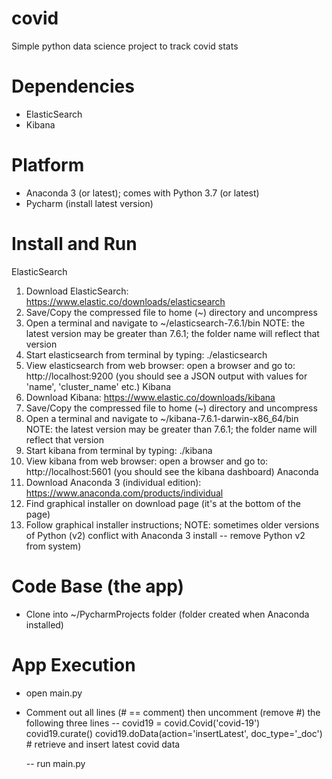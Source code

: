 # covid
Simple python data science project to track covid stats

# Dependencies
  - ElasticSearch
  - Kibana
  
# Platform
  - Anaconda 3 (or latest); comes with Python 3.7 (or latest)
  - Pycharm (install latest version)
  
# Install and Run
ElasticSearch
  1. Download ElasticSearch: https://www.elastic.co/downloads/elasticsearch
  2. Save/Copy the compressed file to home (~) directory and uncompress
  3. Open a terminal and navigate to ~/elasticsearch-7.6.1/bin  NOTE: the latest version may be greater than 7.6.1; the folder name will reflect that version
  4. Start elasticsearch from terminal by typing: ./elasticsearch
  5. View elasticsearch from web browser: open a browser and go to: http://localhost:9200 (you should see a JSON output with values for 'name', 'cluster_name' etc.)
Kibana
  1. Download Kibana: https://www.elastic.co/downloads/kibana
  2. Save/Copy the compressed file to home (~) directory and uncompress
  3. Open a terminal and navigate to ~/kibana-7.6.1-darwin-x86_64/bin  NOTE: the latest version may be greater than 7.6.1; the folder name will reflect that version
  4. Start kibana from terminal by typing: ./kibana
  5. View kibana from web browser: open a browser and go to: http://localhost:5601 (you should see the kibana dashboard)
Anaconda
  1. Download Anaconda 3 (individual edition): https://www.anaconda.com/products/individual
  2. Find graphical installer on download page (it's at the bottom of the page)
  3. Follow graphical installer instructions; NOTE: sometimes older versions of Python (v2) conflict with Anaconda 3 install -- remove Python v2 from system)
  
# Code Base (the app)
  - Clone into ~/PycharmProjects folder (folder created when Anaconda installed)

# App Execution
  - open main.py
  - Comment out all lines (# == comment) then uncomment (remove #) the following three lines
    --  covid19 = covid.Covid('covid-19')
        covid19.curate()
        covid19.doData(action='insertLatest', doc_type='_doc')  # retrieve and insert latest covid data
        
    -- run main.py
  
  
